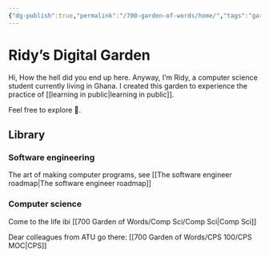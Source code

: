 ```yaml
---
{"dg-publish":true,"permalink":"/700-garden-of-words/home/","tags":"gardenEntry","dgHomeLink":true,"dgPassFrontmatter":false}
---
```



# Ridy’s Digital Garden 

Hi, How the hell did you end up here. Anyway, I’m Ridy, a computer science student currently living in Ghana. I created this garden to experience the practice of [[learning in public|learning in public]]. 

Feel free to explore 🫡.


## Library

### Software engineering

The art of making computer programs, see [[The software engineer roadmap|The software engineer roadmap]] 


### Computer science

Come to the life ibi [[700 Garden of Words/Comp Sci/Comp Sci|Comp Sci]]

Dear colleagues from ATU go there: [[700 Garden of Words/CPS 100/CPS  MOC|CPS]]